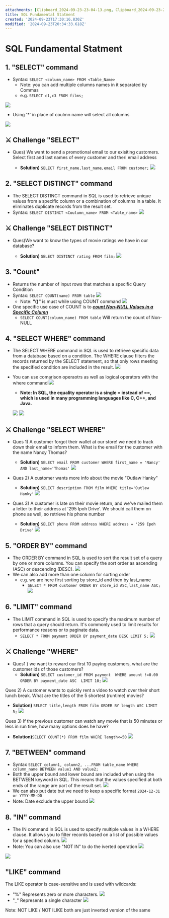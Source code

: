 ```yaml
---
attachments: [Clipboard_2024-09-23-23-04-13.png, Clipboard_2024-09-23-23-04-16.png, Clipboard_2024-09-23-23-09-36.png, Clipboard_2024-09-23-23-10-25.png, Clipboard_2024-09-23-23-10-44.png, Clipboard_2024-09-23-23-14-14.png, Clipboard_2024-09-23-23-20-48.png, Clipboard_2024-09-23-23-29-05.png, Clipboard_2024-09-23-23-32-44.png, Clipboard_2024-09-23-23-38-22.png, Clipboard_2024-09-23-23-47-23.png, Clipboard_2024-09-23-23-50-55.png, Clipboard_2024-09-23-23-56-05.png, Clipboard_2024-09-23-23-59-27.png, Clipboard_2024-09-24-00-01-43.png, Clipboard_2024-09-24-00-40-40.png, Clipboard_2024-09-24-00-47-56.png, Clipboard_2024-09-24-00-50-44.png, Clipboard_2024-09-24-00-57-37.png, Clipboard_2024-09-24-01-01-29.png, Clipboard_2024-09-24-01-05-08.png, Clipboard_2024-09-24-01-06-21.png, Clipboard_2024-09-24-01-10-29.png, Clipboard_2024-09-24-01-12-28.png, Clipboard_2024-09-24-01-14-16.png, Clipboard_2024-09-24-01-18-29.png, Clipboard_2024-09-24-01-22-04.png, Clipboard_2024-09-24-01-27-13.png, Clipboard_2024-09-24-01-34-03.png, Clipboard_2024-09-24-01-38-04.png, Clipboard_2024-09-24-01-43-13.png, Clipboard_2024-09-24-01-43-54.png, Clipboard_2024-09-24-01-45-57.png, Clipboard_2024-09-24-01-51-12.png, Clipboard_2024-09-24-01-58-33.png]
title: SQL Fundamental Statment
created: '2024-09-23T17:30:16.830Z'
modified: '2024-09-23T20:34:33.618Z'
---
```


# SQL Fundamental Statment
## 1. "SELECT" command
- Syntax: ```SELECT <column_name> FROM <Table_Name>```
  - Note: you can add multiple columns names in it separated by Commas
  - e.g. ```SELECT c1,c3 FROM films;```

 ![](@attachment/Clipboard_2024-09-23-23-14-14.png)
- Using '*' in place of coulmn name will select all columns

![](@attachment/Clipboard_2024-09-23-23-10-44.png)

## ⚔️ Challenge "SELECT"
- Ques) We want to send a promotional email to our exisiting customers. Select first and last names of every customer and theri email address

  - **Solution)** ```SELECT first_name,last_name,email FROM customer;```
  ![](@attachment/Clipboard_2024-09-23-23-20-48.png)

## 2. "SELECT DISTINCT" command
- The SELECT DISTINCT command in SQL is used to retrieve unique values from a specific column or a combination of columns in a table. It eliminates duplicate records from the result set.
- Syntax: ```SELECT DISTINCT <Coulumn_name> FROM <Table_name>```
![](@attachment/Clipboard_2024-09-23-23-29-05.png)

## ⚔️ Challenge "SELECT DISTINCT"
- Ques)We want to know the types of movie ratings we have in our database?

  - **Solution)** ```SELECT DISTINCT rating FROM film;```
  ![](@attachment/Clipboard_2024-09-23-23-32-44.png)

## 3. "Count"
-  Returns the number of input rows that matches a specific Query Condition
- Syntax: ```SELECT COUNT(name) FROM table```
![](@attachment/Clipboard_2024-09-23-23-47-23.png)
  - Note: **"()"** is must while using COUNT command
  ![](@attachment/Clipboard_2024-09-23-23-50-55.png)
- One specific use case of COUNT is to **<u>*count Non-NULL Values in a Specific Column*</u>**
  - ```SELECT COUNT(column_name) FROM table``` Will return the count of Non-NULL

## 4. "SELECT WHERE" command
-  The SELECT WHERE command in SQL is used to retrieve specific data from a database based on a condition. The WHERE clause filters the records returned by the SELECT statement, so that only rows meeting the specified condition are included in the result.
![](@attachment/Clipboard_2024-09-23-23-38-22.png)

- You can use comarison operaotrs as well as logical operators with the where command
![](@attachment/Clipboard_2024-09-23-23-59-27.png)
  - **Note: In SQL, the equality operator is a single = instead of ==, which is used in many programming languages like C, C++, and Java.** 

  ![](@attachment/Clipboard_2024-09-24-00-01-43.png)
  ![](@attachment/Clipboard_2024-09-24-00-40-40.png)

## ⚔️ Challenge "SELECT WHERE"
- Ques 1) A customer forgot their wallet at our store! we need to track down their email to inform them. What is the email for the customer with the name Nancy Thomas?
  - **Solution)** ```SELECT email FROM customer WHERE first_name = 'Nancy' AND last_name='Thomas'```
![](@attachment/Clipboard_2024-09-24-00-47-56.png) 

- Ques 2) A customer wants more info about the movie "Outlaw Hanky"
  - **Solution)** ```SELECT description FROM film WHERE title='Outlaw Hanky'```
  ![](@attachment/Clipboard_2024-09-24-00-50-44.png)

- Ques 3) A customer is late on their movie return, and we've mailed them a letter to their address at '295 Ipoh Drive'. We should call them on phone as well, so retrieve his phone number
  - **Solution)** ```SELECT phone FROM address WHERE address = '259 Ipoh Drive'```
![](@attachment/Clipboard_2024-09-24-00-57-37.png)

## 5. "ORDER BY" command
- The ORDER BY command in SQL is used to sort the result set of a query by one or more columns. You can specify the sort order as ascending (ASC) or descending (DESC).
![](@attachment/Clipboard_2024-09-24-01-01-29.png)
- We can also add more than one column for sorting order
  - e.g. we are here first sorting by store_id and then by last_name
      - ```SELECT * FROM customer ORDER BY store_id ASC,last_name ASC;```
![](@attachment/Clipboard_2024-09-24-01-06-21.png)

## 6. "LIMIT" command
- The LIMIT command in SQL is used to specify the maximum number of rows that a query should return. It's commonly used to limit results for performance reasons or to paginate data.
  - ```SELECT * FROM payment ORDER BY payment_date DESC LIMIT 5;```
![](@attachment/Clipboard_2024-09-24-01-14-16.png)

## ⚔️ Challenge "WHERE"
- Ques1 ) we want to reward our first 10 paying customers, what are the customer ids of those customers?
  - **Solution)** ```SELECT customer_id FROM payment 
WHERE amount !=0.00
ORDER BY payment_date ASC 
LIMIT 10;```
![](@attachment/Clipboard_2024-09-24-01-18-29.png)

Ques 2) A customer wants to quickly rent a video to watch over their short lunch break. What are the titles of the 5 shortest (runtime) movies?
  - **Solution)** ```SELECT title,length FROM film
ORDER BY length ASC
LIMIT 5;```
  ![](@attachment/Clipboard_2024-09-24-01-22-04.png)

Ques 3) If the previous customer can watch any movie that is 50 minutes or less in run time, how many options does he have?
  - **Solution)**```SELECT COUNT(*) FROM film
WHERE length<=50```
  ![](@attachment/Clipboard_2024-09-24-01-27-13.png)

## 7. "BETWEEN" command
- Syntax ```SELECT column1, column2, ...FROM table_name WHERE column_name BETWEEN value1 AND value2;```
- Both the upper bound and lower bound are included when using the BETWEEN keyword in SQL. This means that the values specified at both ends of the range are part of the result set.
![](@attachment/Clipboard_2024-09-24-01-34-03.png)
-  We can also put date but we need to keep a specific format ```2024-12-31 or YYYY-MM-DD```
  - Note: Date exclude the upper bound
![](@attachment/Clipboard_2024-09-24-01-38-04.png)  

## 8. "IN" command
- The IN command in SQL is used to specify multiple values in a WHERE clause. It allows you to filter records based on a list of possible values for a specified column.
![](@attachment/Clipboard_2024-09-24-01-43-13.png)
- Note: You can also use "NOT IN" to do the iverted operation
![](@attachment/Clipboard_2024-09-24-01-43-54.png)

![](@attachment/Clipboard_2024-09-24-01-45-57.png)

## "LIKE" command
The LIKE operator is case-sensitive and is used with wildcards:

- "%" Represents zero or more characters.
  ![](@attachment/Clipboard_2024-09-24-01-51-12.png)
- "_" Represents a single character
![](@attachment/Clipboard_2024-09-24-01-58-33.png)

Note: NOT LIKE / NOT ILIKE both are just inverted version of the same
